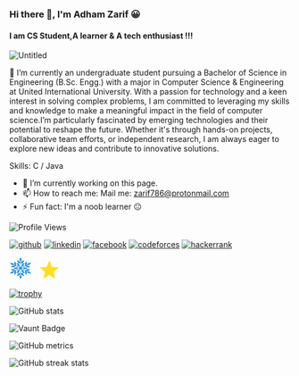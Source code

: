 ### Hi there 👋, I'm Adham Zarif 😀
#### I am CS Student,A learner & A tech enthusiast !!!

![Untitled](https://github.com/adhamzarif/adhamzarif/assets/148647705/bf0d03c0-7406-4fd5-87f7-18d5c329f77d)

📲 I’m currently an undergraduate student pursuing a Bachelor of Science in Engineering (B.Sc. Engg.) with a major in Computer Science & Engineering at United International University. With a passion for technology and a keen interest in solving complex problems, I am committed to leveraging my skills and knowledge to make a meaningful impact in the field of computer science.I’m particularly fascinated by emerging technologies and their potential to reshape the future. Whether it's through hands-on projects, collaborative team efforts, or independent research, I am always eager to explore new ideas and contribute to innovative solutions.

Skills: C / Java 

- 🔭 I’m currently working on this page. 
- 📫 How to reach me: Mail me: zarif786@protonmail.com 
- ⚡ Fun fact: I'm a noob learner 😐 

![Profile Views](https://komarev.com/ghpvc/?username=adhamzarif)

[<img src='https://cdn.jsdelivr.net/npm/simple-icons@3.0.1/icons/github.svg' alt='github' height='40'>](https://github.com/adhamzarif)  [<img src='https://cdn.jsdelivr.net/npm/simple-icons@3.0.1/icons/linkedin.svg' alt='linkedin' height='40'>](https://www.linkedin.com/in/https://www.linkedin.com/in/adham-zarif//)  [<img src='https://cdn.jsdelivr.net/npm/simple-icons@3.0.1/icons/facebook.svg' alt='facebook' height='40'>](https://www.facebook.com/https://www.facebook.com/seam.zarif.39/)  [<img src='https://cdn.jsdelivr.net/npm/simple-icons@3.0.1/icons/codeforces.svg' alt='codeforces' height='40'>](https://www.hackerrank.chttps://codeforces.com/profile/zarif042om/profile/zarif786)  [<img src='https://cdn.jsdelivr.net/npm/simple-icons@3.0.1/icons/hackerrank.svg' alt='hackerrank' height='40'>](https://www.hackerrank.com/profile/zarif786)  

<a href='https://archiveprogram.github.com/'><img src='https://raw.githubusercontent.com/acervenky/animated-github-badges/master/assets/acbadge.gif' width='40' height='40'></a> <a href='https://stars.github.com/'><img src='https://raw.githubusercontent.com/acervenky/animated-github-badges/master/assets/starbadge.gif' width='35' height='35'></a> 



[![trophy](https://github-profile-trophy.vercel.app/?username=adhamzarif)](https://github.com/ryo-ma/github-profile-trophy)


![GitHub stats](https://github-readme-stats.vercel.app/api?username=adhamzarif&show_icons=true)  

![Vaunt Badge](https://api.vaunt.dev/v1/github/entities/adhamzarif/contributions?format=svg&private=false)  

![GitHub metrics](https://metrics.lecoq.io/adhamzarif)  

![GitHub streak stats](https://streak-stats.demolab.com/?user=adhamzarif)  

